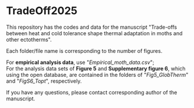 # TradeOff2025

This repository has the codes and data for the manuscript "Trade-offs between heat and cold tolerance shape thermal adaptation in moths and other ectotherms".

Each folder/file name is corresponding to the number of figures.

For **empirical analysis data**, use "_Empirical_moth_data.csv_"; 
</br>For the analysis data sets of **Figure 5** and **Supplementary figure 6**, which using the open database, are contained in the folders of "_Fig5_GlobTherm_" and "_FigS6_Topt_", respectively. 

If you have any questions, please contact corresponding author of the manuscript.
